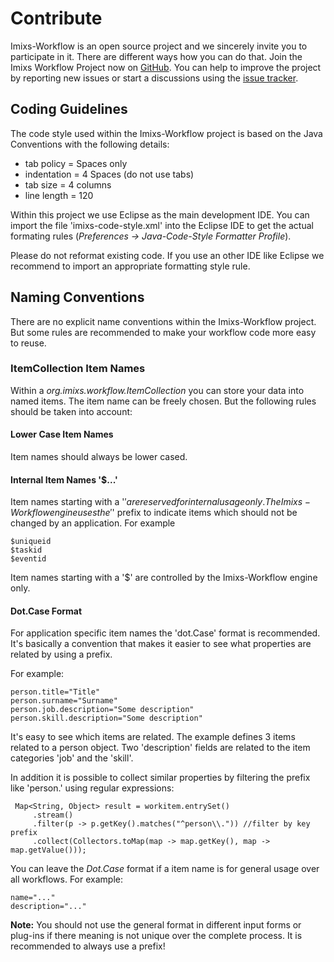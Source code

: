 # Contribute

Imixs-Workflow is an open source project and we sincerely invite you to participate in it. There are different ways how you can do that. Join the Imixs Workflow Project now on [GitHub](https://github.com/imixs/imixs-workflow). You can help to improve the project by reporting new issues or start a discussions using the 
[issue tracker](https://github.com/imixs/imixs-workflow/issues).


## Coding Guidelines

The code style used within the Imixs-Workflow project is based on the Java Conventions with the following details: 

- tab policy = Spaces only
- indentation = 4 Spaces (do not use tabs)
- tab size = 4 columns
- line length = 120

Within this project we use Eclipse as the main development IDE. You can import the file 'imixs-code-style.xml' into the Eclipse IDE to get the actual formating rules (_Preferences -> Java-Code-Style Formatter Profile_).

Please do not reformat existing code. If you use an other IDE like Eclipse we recommend to import an appropriate formatting style rule. 


## Naming Conventions

There are no explicit name conventions within the Imixs-Workflow project. But some rules are recommended to make your workflow code more easy to reuse. 

### ItemCollection Item Names

Within a _org.imixs.workflow.ItemCollection_ you can store your data into named items. The item name can be freely chosen. But the following rules should be taken into account:

#### Lower Case Item Names
Item names should always be lower cased. 

#### Internal Item Names '$...'
Item names starting with a '$' are reserved for internal usage only. The Imixs-Workflow engine uses the '$' prefix to indicate items which should not be changed by an application. For example 

	$uniqueid
	$taskid
	$eventid

Item names starting with a '$' are controlled by the Imixs-Workflow engine only. 

#### Dot.Case Format

For application specific item names the 'dot.Case' format is recommended. It's basically a convention that makes it easier to see what properties are related by using a prefix.

For example:

	person.title="Title" 
	person.surname="Surname" 
	person.job.description="Some description"
	person.skill.description="Some description"

It's easy to see which items are related. The example defines 3 items related to a person object. Two 'description' fields are related to the item categories 'job' and the 'skill'. 

In addition it is possible to collect similar properties by filtering the prefix like 'person.' using regular expressions:

	 Map<String, Object> result = workitem.entrySet()
         .stream()
         .filter(p -> p.getKey().matches("^person\\.")) //filter by key prefix
         .collect(Collectors.toMap(map -> map.getKey(), map -> map.getValue()));
         

You can leave the *Dot.Case* format if a item name is for general usage over all workflows. For example:

	name="..."
	description="..."
	
**Note:** You should not use the general format in different input forms or plug-ins if there meaning is not unique over the complete process. It is recommended to always use a prefix!  



